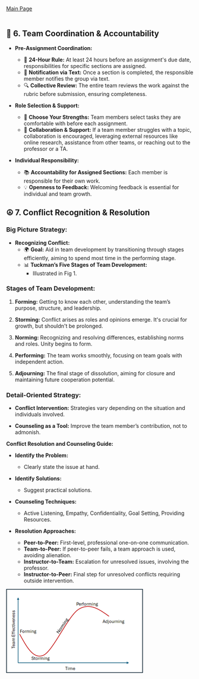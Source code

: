 [Main Page](../index.md)<br><br>

## :handshake: 6. Team Coordination & Accountability

- **Pre-Assignment Coordination:** 
  - 📅 **24-Hour Rule:** At least 24 hours before an assignment's due date, responsibilities for specific sections are assigned.
  - 📲 **Notification via Text:** Once a section is completed, the responsible member notifies the group via text.
  - 🔍 **Collective Review:** The entire team reviews the work against the rubric before submission, ensuring completeness.

- **Role Selection & Support:**
  - 🚀 **Choose Your Strengths:** Team members select tasks they are comfortable with before each assignment.
  - 🤝 **Collaboration & Support:** If a team member struggles with a topic, collaboration is encouraged, leveraging external resources like online research, assistance from other teams, or reaching out to the professor or a TA.

- **Individual Responsibility:**
  - 📚 **Accountability for Assigned Sections:** Each member is responsible for their own work.
  - 💡 **Openness to Feedback:** Welcoming feedback is essential for individual and team growth.

## :peace_symbol: 7. Conflict Recognition & Resolution

### Big Picture Strategy:

- **Recognizing Conflict:**
  - 🌍 **Goal:** Aid in team development by transitioning through stages efficiently, aiming to spend most time in the performing stage.
  - 📊 **Tuckman’s Five Stages of Team Development:**
    - Illustrated in Fig 1.

### Stages of Team Development:

1. **Forming:** Getting to know each other, understanding the team’s purpose, structure, and leadership.

2. **Storming:** Conflict arises as roles and opinions emerge. It's crucial for growth, but shouldn't be prolonged.

3. **Norming:** Recognizing and resolving differences, establishing norms and roles. Unity begins to form.

4. **Performing:** The team works smoothly, focusing on team goals with independent action.

5. **Adjourning:** The final stage of dissolution, aiming for closure and maintaining future cooperation potential.

### Detail-Oriented Strategy:

- **Conflict Intervention:** Strategies vary depending on the situation and individuals involved.

- **Counseling as a Tool:** Improve the team member’s contribution, not to admonish.

**Conflict Resolution and Counseling Guide:**

- **Identify the Problem:** 
  - Clearly state the issue at hand.

- **Identify Solutions:** 
  - Suggest practical solutions.

- **Counseling Techniques:**
  - Active Listening, Empathy, Confidentiality, Goal Setting, Providing Resources.

- **Resolution Approaches:**
  - **Peer-to-Peer:** First-level, professional one-on-one communication.
  - **Team-to-Peer:** If peer-to-peer fails, a team approach is used, avoiding alienation.
  - **Instructor-to-Team:** Escalation for unresolved issues, involving the professor.
  - **Instructor-to-Peer:** Final step for unresolved conflicts requiring outside intervention.

![alt text](https://raw.githubusercontent.com/314-grp-301/314-grp-301.github.io/main/docs/assets/images/01-graph.png)


